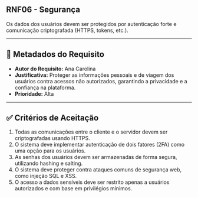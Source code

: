 ## RNF06 - Segurança

Os dados dos usuários devem ser protegidos por autenticação forte e comunicação criptografada (HTTPS, tokens, etc.).

---

## 📄 Metadados do Requisito

- **Autor do Requisito:** Ana Carolina
- **Justificativa:** Proteger as informações pessoais e de viagem dos usuários contra acessos não autorizados, garantindo a privacidade e a confiança na plataforma.
- **Prioridade:** Alta

---

## ✅ Critérios de Aceitação

1. Todas as comunicações entre o cliente e o servidor devem ser criptografadas usando HTTPS.
2. O sistema deve implementar autenticação de dois fatores (2FA) como uma opção para os usuários.
3. As senhas dos usuários devem ser armazenadas de forma segura, utilizando hashing e salting.
4. O sistema deve proteger contra ataques comuns de segurança web, como injeção SQL e XSS.
5. O acesso a dados sensíveis deve ser restrito apenas a usuários autorizados e com base em privilégios mínimos.
